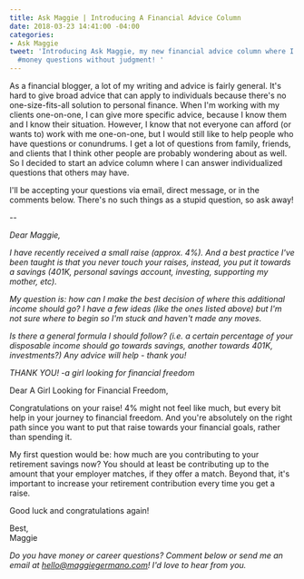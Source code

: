```yaml
---
title: Ask Maggie | Introducing A Financial Advice Column
date: 2018-03-23 14:41:00 -04:00
categories:
- Ask Maggie
tweet: 'Introducing Ask Maggie, my new financial advice column where I answer your
  #money questions without judgment! '
---
```


As a financial blogger, a lot of my writing and advice is fairly general. It's hard to give broad advice that can apply to individuals because there's no one-size-fits-all solution to personal finance. When I'm working with my clients one-on-one, I can give more specific advice, because I know them and I know their situation. However, I know that not everyone can afford (or wants to) work with me one-on-one, but I would still like to help people who have questions or conundrums. I get a lot of questions from family, friends, and clients that I think other people are probably wondering about as well. So I decided to start an advice column where I can answer individualized questions that others may have.

I'll be accepting your questions via email, direct message, or in the comments below. There's no such things as a stupid question, so ask away!

--

*Dear Maggie,*

*I have recently received a small raise (approx. 4%). And a best practice I've been taught is that you never touch your raises, instead, you put it towards a savings (401K, personal savings account, investing, supporting my mother, etc).*

*My question is: how can I make the best decision of where this additional income should go? I have a few ideas (like the ones listed above) but I'm not sure where to begin so I'm stuck and haven't made any moves.*

*Is there a general formula I should follow? (i.e. a certain percentage of your disposable income should go towards savings, another towards 401K, investments?) Any advice will help - thank you!*

*THANK YOU!
-a girl looking for financial freedom*

Dear A Girl Looking for Financial Freedom,

Congratulations on your raise! 4% might not feel like much, but every bit help in your journey to financial freedom. And you're absolutely on the right path since you want to put that raise towards your financial goals, rather than spending it. 

My first question would be: how much are you contributing to your retirement savings now? You should at least be contributing up to the amount that your employer matches, if they offer a match. Beyond that, it's important to increase your retirement contribution every time you get a raise. 

Good luck and congratulations again!

Best,\
Maggie

*Do you have money or career questions? Comment below or send me an email at [hello@maggiegermano.com](mailto:hello@maggiegermano.com)! I'd love to hear from you.*